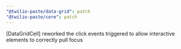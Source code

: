 ```yaml
---
"@twilio-paste/data-grid": patch
"@twilio-paste/core": patch
---
```


[DataGridCell] reworked the click events triggered to allow interactive elements to correctly pull focus
